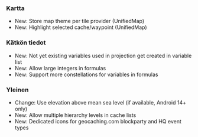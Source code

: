 ### Kartta
- New: Store map theme per tile provider (UnifiedMap)
- New: Highlight selected cache/waypoint (UnifiedMap)

### Kätkön tiedot
- New: Not yet existing variables used in projection get created in variable list
- New: Allow large integers in formulas
- New: Support more constellations for variables in formulas

### Yleinen
- Change: Use elevation above mean sea level (if available, Android 14+ only)
- New: Allow multiple hierarchy levels in cache lists
- New: Dedicated icons for geocaching.com blockparty and HQ event types

